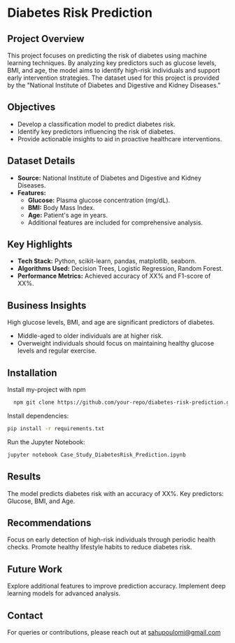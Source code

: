 
# Diabetes Risk Prediction


## Project Overview
This project focuses on predicting the risk of diabetes using machine learning techniques. By analyzing key predictors such as glucose levels, BMI, and age, the model aims to identify high-risk individuals and support early intervention strategies. The dataset used for this project is provided by the "National Institute of Diabetes and Digestive and Kidney Diseases."

## Objectives
- Develop a classification model to predict diabetes risk.
- Identify key predictors influencing the risk of diabetes.
- Provide actionable insights to aid in proactive healthcare interventions.
## Dataset Details
- **Source:** National Institute of Diabetes and Digestive and Kidney Diseases.
- **Features:**
  - **Glucose:** Plasma glucose concentration (mg/dL).
  - **BMI:** Body Mass Index.
  - **Age:** Patient's age in years.
  - Additional features are included for comprehensive analysis.
## Key Highlights
- **Tech Stack:** Python, scikit-learn, pandas, matplotlib, seaborn.
- **Algorithms Used:** Decision Trees, Logistic Regression, Random Forest.
- **Performance Metrics:** Achieved accuracy of XX% and F1-score of XX%.
## Business Insights
 High glucose levels, BMI, and age are significant predictors of diabetes.
- Middle-aged to older individuals are at higher risk.
- Overweight individuals should focus on maintaining healthy glucose levels and regular exercise.

## Installation

Install my-project with npm

```bash
  npm git clone https://github.com/your-repo/diabetes-risk-prediction.git

```
Install dependencies:

```bash
pip install -r requirements.txt
```

Run the Jupyter Notebook:

```bash
jupyter notebook Case_Study_DiabetesRisk_Prediction.ipynb
```




    
## Results
The model predicts diabetes risk with an accuracy of XX%.
Key predictors: Glucose, BMI, and Age.
## Recommendations
Focus on early detection of high-risk individuals through periodic health checks.
Promote healthy lifestyle habits to reduce diabetes risk.
## Future Work
Explore additional features to improve prediction accuracy.
Implement deep learning models for advanced analysis.
## Contact
For queries or contributions, please reach out at sahupoulomi@gmail.com
